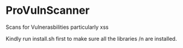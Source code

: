 # ProVulnScanner
Scans for Vulnerasbilities particularly xss

Kindly run install.sh first to make sure all the libraries /n
are installed.
